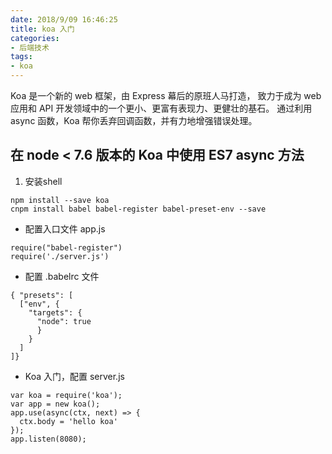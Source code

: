 ```yaml
---
date: 2018/9/09 16:46:25
title: koa 入门
categories: 
- 后端技术
tags:
- koa
---
```


Koa 是一个新的 web 框架，由 Express 幕后的原班人马打造， 致力于成为 web 应用和 API 开发领域中的一个更小、更富有表现力、更健壮的基石。 通过利用 async 函数，Koa 帮你丢弃回调函数，并有力地增强错误处理。
<!--more-->
## 在 node < 7.6 版本的 Koa 中使用 ES7 async 方法
1. 安装shell
```
npm install --save koa
cnpm install babel babel-register babel-preset-env --save
```
- 配置入口文件 app.js
```
require("babel-register")
require('./server.js')
```
- 配置 .babelrc 文件
```
{ "presets": [
  ["env", {
    "targets": {
      "node": true
      }
    }
  ]
]}
```
- Koa 入门，配置 server.js
```
var koa = require('koa');
var app = new koa();
app.use(async(ctx, next) => {
  ctx.body = 'hello koa'
});
app.listen(8080);
```